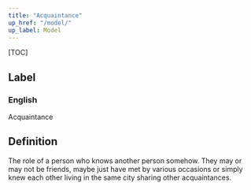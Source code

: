 ```yaml
---
title: "Acquaintance"
up_href: "/model/"
up_label: Model
---
```


[TOC]

## Label

### English
Acquaintance


## Definition
The role of a person who knows another person somehow. They may or may not be friends, maybe just have met by various occasions or simply knew each other living in the same city sharing other acquaintances. 


    
